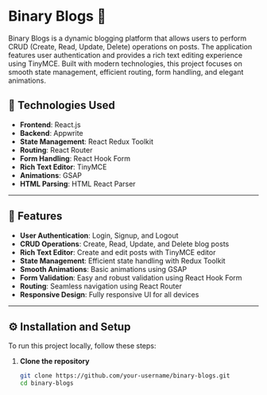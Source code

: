 # Binary Blogs 📝  

Binary Blogs is a dynamic blogging platform that allows users to perform CRUD (Create, Read, Update, Delete) operations on posts. The application features user authentication and provides a rich text editing experience using TinyMCE. Built with modern technologies, this project focuses on smooth state management, efficient routing, form handling, and elegant animations.

## 🚀 Technologies Used  
- **Frontend**: React.js  
- **Backend**: Appwrite  
- **State Management**: React Redux Toolkit  
- **Routing**: React Router  
- **Form Handling**: React Hook Form  
- **Rich Text Editor**: TinyMCE  
- **Animations**: GSAP  
- **HTML Parsing**: HTML React Parser  

---

## 📂 Features  
- **User Authentication**: Login, Signup, and Logout  
- **CRUD Operations**: Create, Read, Update, and Delete blog posts  
- **Rich Text Editor**: Create and edit posts with TinyMCE editor  
- **State Management**: Efficient state handling with Redux Toolkit  
- **Smooth Animations**: Basic animations using GSAP  
- **Form Validation**: Easy and robust validation using React Hook Form  
- **Routing**: Seamless navigation using React Router  
- **Responsive Design**: Fully responsive UI for all devices  

---

## ⚙️ Installation and Setup  
To run this project locally, follow these steps:

1. **Clone the repository**  
   ```bash
   git clone https://github.com/your-username/binary-blogs.git
   cd binary-blogs

